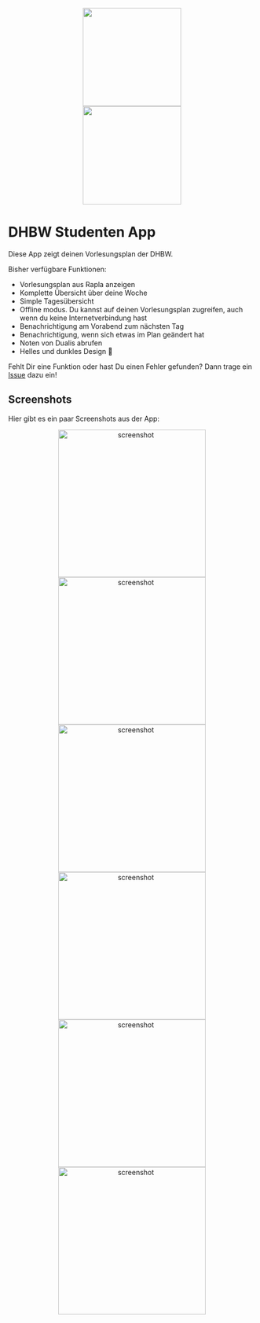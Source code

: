 <p align="center">
<img src="https://raw.githubusercontent.com/Bennik2000/DHBWStudentInformationApp/master/icons/ic_launcher.svg" width="200">
<br />
<a href="https://play.google.com/store/apps/details?id=de.bennik2000.dhbwstudentapp"><img src="https://raw.githubusercontent.com/Bennik2000/DHBWStudentInformationApp/master/icons/play_store_get.svg" width="200"/></a>
</p>


# DHBW Studenten App

Diese App zeigt deinen Vorlesungsplan der DHBW. 

Bisher verfügbare Funktionen:

- Vorlesungsplan aus Rapla anzeigen
- Komplette Übersicht über deine Woche
- Simple Tagesübersicht
- Offline modus. Du kannst auf deinen Vorlesungsplan zugreifen, auch wenn du keine Internetverbindung hast
- Benachrichtigung am Vorabend zum nächsten Tag
- Benachrichtigung, wenn sich etwas im Plan geändert hat
- Noten von Dualis abrufen
- Helles und dunkles Design 👻



Fehlt Dir eine Funktion oder hast Du einen Fehler gefunden? Dann trage ein [Issue](https://github.com/Bennik2000/DHBWStudentInformationApp/issues) dazu ein!



## Screenshots

Hier gibt es ein paar Screenshots aus der App: 

<p align="center">
<img src="https://raw.githubusercontent.com/Bennik2000/DHBWStudentInformationApp/master/screenshots/screenshot_weekly.png" alt="screenshot" width="300" />
<img src="https://raw.githubusercontent.com/Bennik2000/DHBWStudentInformationApp/master/screenshots/screenshot_weekly_dark.png" alt="screenshot" width="300" /> 
<img src="https://raw.githubusercontent.com/Bennik2000/DHBWStudentInformationApp/master/screenshots/screenshot_daily.png" alt="screenshot" width="300" /> 
<img src="https://raw.githubusercontent.com/Bennik2000/DHBWStudentInformationApp/master/screenshots/screenshot_daily_dark.png" alt="screenshot" width="300" /> 
<img src="https://raw.githubusercontent.com/Bennik2000/DHBWStudentInformationApp/master/screenshots/screenshot_dualis_modules.png" alt="screenshot" width="300" /> 
<img src="https://raw.githubusercontent.com/Bennik2000/DHBWStudentInformationApp/master/screenshots/screenshot_dualis_exams.png" alt="screenshot" width="300" /> 
</p>

